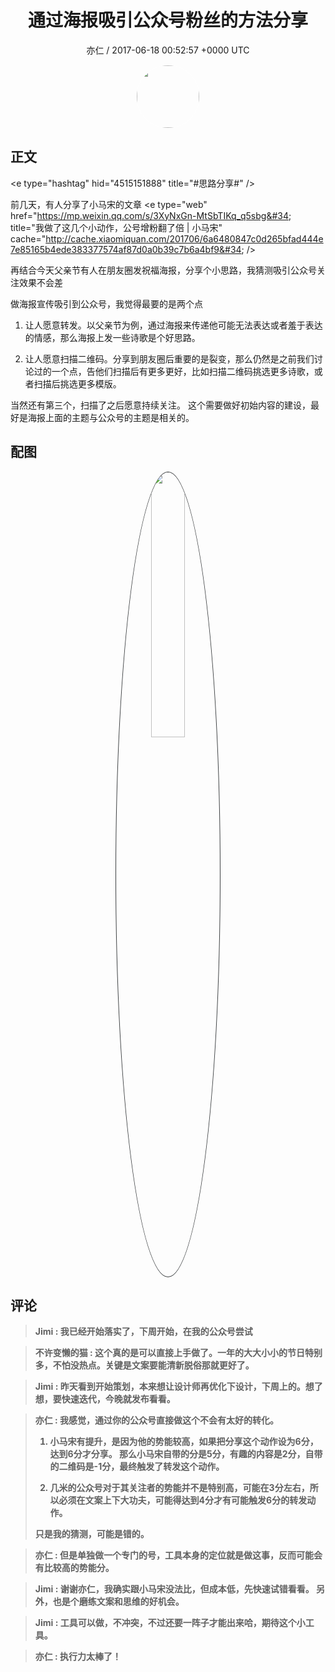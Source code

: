 <h1 align="center">通过海报吸引公众号粉丝的方法分享</h1>
<p align="center">
    <a>亦仁 / 2017-06-18 00:52:57 &#43;0000 UTC</a>
</p>

<div align="center">
    <img src="https://images.zsxq.com/Fn3NQqCN8nuGF86yZPXSbEsl0mb3?e=1590940799&amp;token=kIxbL07-8jAj8w1n4s9zv64FuZZNEATmlU_Vm6zD:pfbNc8W3hS0oYG_hyXXh_rHMHuc=" width="100" height="100" style="border:1px solid;border-radius:50%; color:#ffffff"/>
</div>

## 正文

<div>
&lt;e type=&#34;hashtag&#34; hid=&#34;4515151888&#34; title=&#34;#思路分享#&#34; /&gt;  

前几天，有人分享了小马宋的文章
&lt;e type=&#34;web&#34; href=&#34;https://mp.weixin.qq.com/s/3XyNxGn-MtSbTIKq_q5sbg&#34; title=&#34;我做了这几个小动作，公号增粉翻了倍 | 小马宋&#34; cache=&#34;http://cache.xiaomiquan.com/201706/6a6480847c0d265bfad444e7e85165b4ede383377574af87d0a0b39c7b6a4bf9&#34; /&gt;

再结合今天父亲节有人在朋友圈发祝福海报，分享个小思路，我猜测吸引公众号关注效果不会差

做海报宣传吸引到公众号，我觉得最要的是两个点

1. 让人愿意转发。以父亲节为例，通过海报来传递他可能无法表达或者羞于表达的情感，那么海报上发一些诗歌是个好思路。 

2. 让人愿意扫描二维码。分享到朋友圈后重要的是裂变，那么仍然是之前我们讨论过的一个点，告他们扫描后有更多更好，比如扫描二维码挑选更多诗歌，或者扫描后挑选更多模版。 

当然还有第三个，扫描了之后愿意持续关注。 这个需要做好初始内容的建设，最好是海报上面的主题与公众号的主题是相关的。
</div>

## 配图
<div class="image" align="center">

<img src="https://images.zsxq.com/FjPIVWyWtWFALCnWEOfSUXsbZSw3?imageMogr2/auto-orient/thumbnail/800x/format/jpg/blur/1x0/quality/75&amp;e=1590940799&amp;token=kIxbL07-8jAj8w1n4s9zv64FuZZNEATmlU_Vm6zD:4V26px6GWCDLeEtMDm85pm1CMW4=" width="33%" height="33%" style="border:1px solid;border-radius:50%; color:#3c3f41"/>

</div>

## 评论

<div align="left">
<div>

<blockquote >
<span> <strong>Jimi : 我已经开始落实了，下周开始，在我的公众号尝试 </strong></span>
</blockquote>

<blockquote >
<span> <strong>不许变懒的猫 : 这个真的是可以直接上手做了。一年的大大小小的节日特别多，不怕没热点。关键是文案要能清新脱俗那就更好了。 </strong></span>
</blockquote>

<blockquote >
<span> <strong>Jimi : 昨天看到开始策划，本来想让设计师再优化下设计，下周上的。想了想，要快速迭代，今晚就发布看看。 </strong></span>
</blockquote>

<blockquote >
<span> <strong>亦仁 : 我感觉，通过你的公众号直接做这个不会有太好的转化。 

1. 小马宋有提升，是因为他的势能较高，如果把分享这个动作设为6分，达到6分才分享。 那么小马宋自带的分是5分，有趣的内容是2分，自带的二维码是-1分，最终触发了转发这个动作。 

2. 几米的公众号对于其关注者的势能并不是特别高，可能在3分左右，所以必须在文案上下大功夫，可能得达到4分才有可能触发6分的转发动作。 

只是我的猜测，可能是错的。 </strong></span>
</blockquote>

<blockquote >
<span> <strong>亦仁 : 但是单独做一个专门的号，工具本身的定位就是做这事，反而可能会有比较高的势能分。 </strong></span>
</blockquote>

<blockquote >
<span> <strong>Jimi : 谢谢亦仁，我确实跟小马宋没法比，但成本低，先快速试错看看。
另外，也是个磨练文案和思维的好机会。 </strong></span>
</blockquote>

<blockquote >
<span> <strong>Jimi : 工具可以做，不冲突，不过还要一阵子才能出来哈，期待这个小工具。 </strong></span>
</blockquote>

<blockquote >
<span> <strong>亦仁 : 执行力太棒了！ </strong></span>
</blockquote>

</div>
</div>